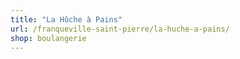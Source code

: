 ```yaml
---
title: "La Hûche à Pains"
url: /franqueville-saint-pierre/la-huche-a-pains/
shop: boulangerie
---
```

